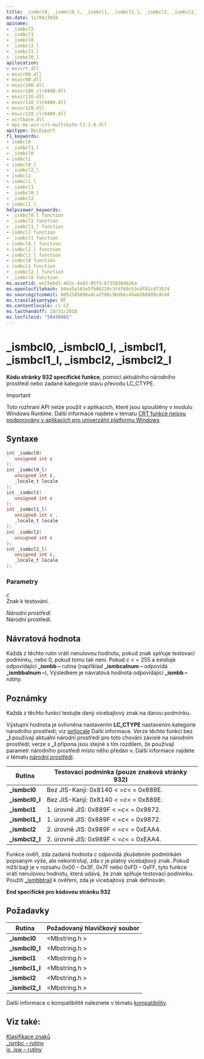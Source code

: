 ```yaml
---
title: _ismbcl0, _ismbcl0_l, _ismbcl1, _ismbcl1_l, _ismbcl2, _ismbcl2_l
ms.date: 11/04/2016
apiname:
- _ismbcl2
- _ismbcl1
- _ismbcl0
- _ismbcl2_l
- _ismbcl1_l
- _ismbcl0_l
apilocation:
- msvcrt.dll
- msvcr80.dll
- msvcr90.dll
- msvcr100.dll
- msvcr100_clr0400.dll
- msvcr110.dll
- msvcr110_clr0400.dll
- msvcr120.dll
- msvcr120_clr0400.dll
- ucrtbase.dll
- api-ms-win-crt-multibyte-l1-1-0.dll
apitype: DLLExport
f1_keywords:
- ismbcl0
- _ismbcl1_l
- _ismbcl0
- ismbcl1
- ismbcl0_l
- _ismbcl2_l
- ismbcl2
- ismbcl1_l
- _ismbcl1
- _ismbcl0_l
- _ismbcl2
- ismbcl2_l
helpviewer_keywords:
- _ismbcl0_l function
- _ismbcl2 function
- _ismbcl1_l function
- ismbcl2 function
- _ismbcl1 function
- ismbcl0_l function
- ismbcl2_l function
- ismbcl1_l function
- ismbcl0 function
- ismbcl1 function
- _ismbcl2_l function
- _ismbcl0 function
ms.assetid: ee15ebd1-462c-4a43-95f3-6735836d626a
ms.openlocfilehash: b4ea5a165e5fb06229c3fdf69c53cdf82c4f35f4
ms.sourcegitcommit: 6052185696adca270bc9bdbec45a626dd89cdcdd
ms.translationtype: MT
ms.contentlocale: cs-CZ
ms.lasthandoff: 10/31/2018
ms.locfileid: "50430885"
---
```

# <a name="ismbcl0-ismbcl0l-ismbcl1-ismbcl1l-ismbcl2-ismbcl2l"></a>_ismbcl0, _ismbcl0_l, _ismbcl1, _ismbcl1_l, _ismbcl2, _ismbcl2_l

**Kódu stránky 932 specifické funkce**, pomocí aktuálního národního prostředí nebo zadané kategorie stavu převodu LC_CTYPE.

> [!IMPORTANT]
> Toto rozhraní API nelze použít v aplikacích, které jsou spouštěny v modulu Windows Runtime. Další informace najdete v tématu [CRT funkce nejsou podporovány v aplikacích pro univerzální platformu Windows](../../cppcx/crt-functions-not-supported-in-universal-windows-platform-apps.md).

## <a name="syntax"></a>Syntaxe

```C
int _ismbcl0(
   unsigned int c
);
int _ismbcl0_l(
   unsigned int c,
   _locale_t locale
);
int _ismbcl1(
   unsigned int c
);
int _ismbcl1_l(
   unsigned int c ,
   _locale_t locale
);
int _ismbcl2(
   unsigned int c
);
int _ismbcl2_l(
   unsigned int c,
   _locale_t locale
);
```

### <a name="parameters"></a>Parametry

*c*<br/>
Znak k testování.

*Národní prostředí*<br/>
Národní prostředí.

## <a name="return-value"></a>Návratová hodnota

Každá z těchto rutin vrátí nenulovou hodnotu, pokud znak splňuje testovací podmínku, nebo 0, pokud tomu tak není. Pokud *c* < = 255 a existuje odpovídající **_ismbb –** rutina (například **_ismbcalnum –** odpovídá **_ismbbalnum –**), Výsledkem je návratová hodnota odpovídající **_ismbb –** rutiny.

## <a name="remarks"></a>Poznámky

Každá z těchto funkcí testujte daný vícebajtový znak na danou podmínku.

Výstupní hodnota je ovlivněna nastavením **LC_CTYPE** nastavením kategorie národního prostředí; viz [setlocale](setlocale-wsetlocale.md) Další informace. Verze těchto funkcí bez **_l** používají aktuální národní prostředí pro toto chování závislé na národním prostředí; verze s **_l** přípona jsou stejné s tím rozdílem, že používají parametr národního prostředí místo něho předán v. Další informace najdete v tématu [národní prostředí](../../c-runtime-library/locale.md).

|Rutina|Testovací podmínka (pouze znaková stránky 932)|
|-------------|-------------------------------------------|
|**_ismbcl0**|Bez JIS-Kanji: 0x8140 < =*c*< = 0x889E.|
|**_ismbcl0_l**|Bez JIS-Kanji: 0x8140 < =*c*< = 0x889E.|
|**_ismbcl1**|1. úrovně JIS: 0x889F < =*c*< = 0x9872.|
|**_ismbcl1_l**|1. úrovně JIS: 0x889F < =*c*< = 0x9872.|
|**_ismbcl2**|2. úrovně JIS: 0x989F < =*c*< = 0xEAA4.|
|**_ismbcl2_l**|2. úrovně JIS: 0x989F < =*c*< = 0xEAA4.|

Funkce ověří, zda zadaná hodnota *c* odpovídá zkušebním podmínkám popsaným výše, ale nekontrolují, zda *c* je platný vícebajtový znak. Pokud nižší bajt je v rozsahu 0x00 – 0x3F, 0x7F nebo 0xFD – 0xFF, tyto funkce vrátí nenulovou hodnotu, která udává, že znak splňuje testovací podmínku. Použití [_ismbbtrail](ismbbtrail-ismbbtrail-l.md) k ověření, zda je vícebajtový znak definován.

**End specifické pro kódovou stránku 932**

## <a name="requirements"></a>Požadavky

|Rutina|Požadovaný hlavičkový soubor|
|-------------|---------------------|
|**_ismbcl0**|\<Mbstring.h >|
|**_ismbcl0_l**|\<Mbstring.h >|
|**_ismbcl1**|\<Mbstring.h >|
|**_ismbcl1_l**|\<Mbstring.h >|
|**_ismbcl2**|\<Mbstring.h >|
|**_ismbcl2_l**|\<Mbstring.h >|

Další informace o kompatibilitě naleznete v tématu [kompatibility](../../c-runtime-library/compatibility.md).

## <a name="see-also"></a>Viz také:

[Klasifikace znaků](../../c-runtime-library/character-classification.md)<br/>
[_ismbc – rutiny](../../c-runtime-library/ismbc-routines.md)<br/>
[is, isw – rutiny](../../c-runtime-library/is-isw-routines.md)<br/>
